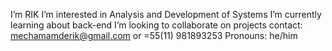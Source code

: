 I’m RIK
I’m interested in Analysis and Development of Systems
I’m currently learning about back-end
I’m looking to collaborate on projects
contact: mechamamderik@gmail.com or =55(11) 981893253
Pronouns: he/him
